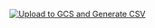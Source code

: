 [![Upload to GCS and Generate CSV](https://github.com/ArtBridge-s/GCS/actions/workflows/uploadandget.yml/badge.svg?event=workflow_dispatch)](https://github.com/ArtBridge-s/GCS/actions/workflows/uploadandget.yml)
